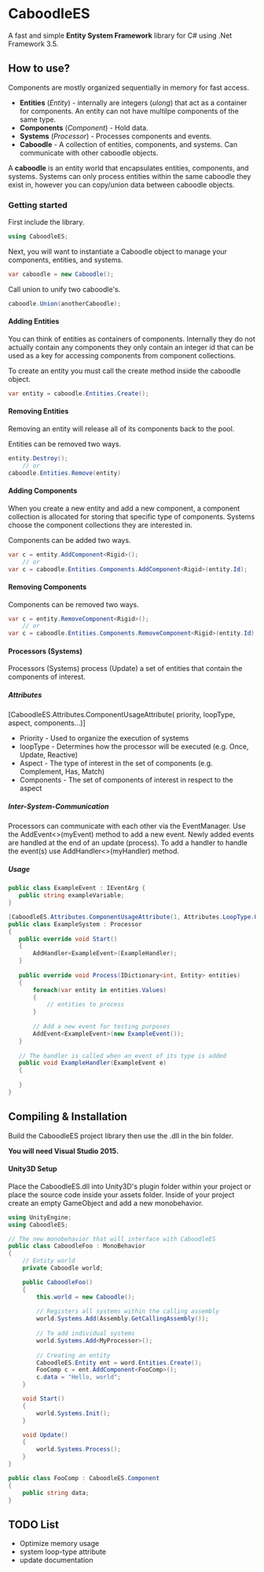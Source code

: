 # CaboodleES

A fast and simple **Entity System Framework** library for C# using .Net Framework 3.5.


## How to use?
Components are mostly organized sequentially in memory for fast access.

* **Entities** (*Entity*) - internally are integers (*ulong*) that act as a container for components. An entity can not have multilpe components of the same type.
* **Components** (*Component*) - Hold data.
* **Systems** (*Processor*) - Processes components and events.
* **Caboodle** - A collection of entities, components, and systems. Can communicate with other caboodle objects.

A **caboodle** is an entity world that encapsulates entities, components, and systems. Systems can only process entities within the same caboodle they exist in, however you can copy/union data between caboodle objects. 

### Getting started
First include the library.


 ```cs
 using CaboodleES;
 ```

Next, you will want to instantiate a Caboodle object to manage your components, entities, and systems.

 ```cs
 var caboodle = new Caboodle();
 ```

Call union to unify two caboodle's.

 ```cs
 caboodle.Union(anotherCaboodle);
 ```

#### Adding Entities
You can think of entities as containers of components. Internally they do not actually contain any components they only contain an integer id that can be used as a key for accessing components from component collections. 

To create an entity you must call the create method inside the caboodle object.

 ```cs
 var entity = caboodle.Entities.Create();
 ```

#### Removing Entities
Removing an entity will release all of its components back to the pool. 

Entities can be removed two ways.

 ```cs
 entity.Destroy();
     // or
 caboodle.Entities.Remove(entity)
 ```

#### Adding Components

When you create a new entity and add a new component, a component collection is allocated for storing that specific type of components. Systems choose the component collections they are interested in.

Components can be added two ways.

 ```cs
 var c = entity.AddComponent<Rigid>();
     // or
 var c = caboodle.Entities.Components.AddComponent<Rigid>(entity.Id);
 ```

#### Removing Components

Components can be removed two ways.
 ```cs
 var c = entity.RemoveComponent<Rigid>();
     // or
 var c = caboodle.Entities.Components.RemoveComponent<Rigid>(entity.Id);
 ```
 
#### Processors (Systems)
 
 Processors (Systems) process (Update) a set of entities that contain the components of interest.
 
##### Attributes
 
 [CaboodleES.Attributes.ComponentUsageAttribute(
 priority, loopType, aspect, components...)]
 * Priority - Used to organize the execution of systems
 * loopType - Determines how the processor will be executed (e.g. Once, Update, Reactive)
 * Aspect - The type of interest in the set of components (e.g. Complement, Has, Match)
 * Components - The set of components of interest in respect to the aspect
 
 
##### Inter-System-Communication
 
 Processors can communicate with each other via the EventManager. Use the AddEvent<>(myEvent) method to add a new event. Newly added events
 are handled at the end of an update (process). To add a handler to handle the event(s) use AddHandler<>(myHandler) method.
 
##### Usage
 
 ```cs
 public class ExampleEvent : IEventArg {
    public string exampleVariable;
 }
 
 [CaboodleES.Attributes.ComponentUsageAttribute(1, Attributes.LoopType.Update, Aspect.Match, typeof(ExampleComponent))]
 public class ExampleSystem : Processor
 {
    public override void Start() 
    {
        AddHandler<ExampleEvent>(ExampleHandler);
    }
    
    public override void Process(IDictionary<int, Entity> entities) 
    {
        foreach(var entity in entities.Values) 
        {
            // entities to process
        }
        
        // Add a new event for testing purposes
        AddEvent<ExampleEvent>(new ExampleEvent());
    }
    
    // The handler is called when an event of its type is added
    public void ExampleHandler(ExampleEvent e) 
    {
    
    }
 }
 ```
 
 
## Compiling & Installation

Build the CaboodleES project library then use the .dll in the bin folder.

**You will need Visual Studio 2015.**



#### Unity3D Setup
Place the CaboodleES.dll into Unity3D's plugin folder within your project or place the source code inside your assets folder.
Inside of your project create an empty GameObject and add a new monobehavior.

  ```cs
  using UnityEngine;
  using CaboodleES;

  // The new monobehavior that will interface with CaboodleES
  public class CaboodleFoo : MonoBehavior
  {
      // Entity world
      private Caboodle world;

      public CaboodleFoo()
      {
          this.world = new Caboodle();
      
          // Registers all systems within the calling assembly
          world.Systems.Add(Assembly.GetCallingAssembly());
          
          // To add individual systems
          world.Systems.Add<MyProcessor>();
      
          // Creating an entity
          CaboodleES.Entity ent = word.Entities.Create();
          FooComp c = ent.AddComponent<FooComp>();
          c.data = "Hello, world";
      }
  
      void Start()
      {
          world.Systems.Init();
      }
  
      void Update()
      {
          world.Systems.Process();
      }
  }

  public class FooComp : CaboodleES.Component
  {
      public string data;
  }

  ```


## TODO List
* Optimize memory usage
* system loop-type attribute
* update documentation

